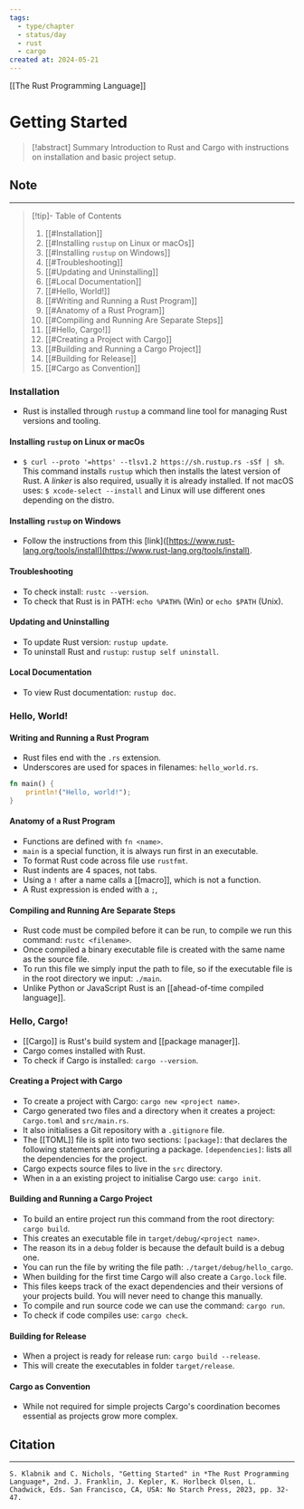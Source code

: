 ```yaml
---
tags:
  - type/chapter
  - status/day
  - rust
  - cargo
created at: 2024-05-21
---
```

[[The Rust Programming Language]]
# Getting Started

> [!abstract] Summary
> Introduction to Rust and Cargo with instructions on installation and basic project setup. 
## Note
---
> [!tip]- Table of Contents
> 1. [[#Installation]]
> 	1. [[#Installing `rustup` on Linux or macOs]]
> 	2. [[#Installing `rustup` on Windows]]
> 	3. [[#Troubleshooting]]
> 	4. [[#Updating and Uninstalling]]
> 	5. [[#Local Documentation]]
> 2. [[#Hello, World!]]
> 	1. [[#Writing and Running a Rust Program]]
> 	2. [[#Anatomy of a Rust Program]]
> 	3. [[#Compiling and Running Are Separate Steps]]
> 3. [[#Hello, Cargo!]]
> 	1. [[#Creating a Project with Cargo]]
> 	2. [[#Building and Running a Cargo Project]]
> 	3. [[#Building for Release]]
> 	4. [[#Cargo as Convention]]
### Installation
- Rust is installed through `rustup` a command line tool for managing Rust versions and tooling.
#### Installing `rustup` on Linux or macOs
- `$ curl --proto '=https' --tlsv1.2 https://sh.rustup.rs -sSf | sh`.
  This command installs `rustup` which then installs the latest version of Rust.
  A *linker* is also required, usually it is already installed. If not macOS uses: `$ xcode-select --install` and Linux will use different ones depending on the distro.
#### Installing `rustup` on Windows
- Follow the instructions from this [link]([https://www.rust-lang.org/tools/install](https://www.rust-lang.org/tools/install).
#### Troubleshooting
- To check install: `rustc --version`.
- To check that Rust is in PATH: `echo %PATH%` (Win) or `echo $PATH` (Unix).
#### Updating and Uninstalling
- To update Rust version: `rustup update`.
- To uninstall Rust and `rustup`: `rustup self uninstall`.
#### Local Documentation
- To view Rust documentation: `rustup doc`.
### Hello, World!
#### Writing and Running a Rust Program
- Rust files end with the `.rs` extension.
- Underscores are used for spaces in filenames: `hello_world.rs`.
```rust
fn main() {
    println!("Hello, world!");
}
```
#### Anatomy of a Rust Program
- Functions are defined with `fn <name>`.
- `main` is a special function, it is always run first in an executable.
- To format Rust code across file use `rustfmt`.
- Rust indents are 4 spaces, not tabs.
- Using a `!` after a name calls a [[macro]], which is not a function.
- A Rust expression is ended with a `;`,
#### Compiling and Running Are Separate Steps
- Rust code must be compiled before it can be run, to compile we run this command: `rustc <filename>`.
- Once compiled a binary executable file is created with the same name as the source file.
- To run this file we simply input the path to file, so if the executable file is in the root directory we input: `./main`.
- Unlike Python or JavaScript Rust is an [[ahead-of-time compiled language]].
### Hello, Cargo!
- [[Cargo]] is Rust's build system and [[package manager]].
- Cargo comes installed with Rust.
- To check if Cargo is installed: `cargo --version`.
#### Creating a Project with Cargo
- To create a project with Cargo: `cargo new <project name>`.
- Cargo generated two files and a directory when it creates a project:
  `Cargo.toml` and `src/main.rs`.
- It also initialises a Git repository with a `.gitignore` file.
- The [[TOML]] file is split into two sections:
  `[package]`: that declares the following statements are configuring a package.
  `[dependencies]`: lists all the dependencies for the project.
- Cargo expects source files to live in the `src` directory. 
- When in a an existing project to initialise Cargo use: `cargo init`.
#### Building and Running a Cargo Project
- To build an entire project run this command from the root directory: `cargo build`.
- This creates an executable file in `target/debug/<project name>`.
- The reason its in a `debug` folder is because the default build is a debug one.
- You can run the file by writing the file path: `./target/debug/hello_cargo`.
- When building for the first time Cargo will also create a `Cargo.lock` file.
- This files keeps track of the exact dependencies and their versions of your projects build. You will never need to change this manually.
- To compile and run source code we can use the command: `cargo run`.
- To check if code compiles use: `cargo check`.
#### Building for Release
- When a project is ready for release run: `cargo build --release`.
- This will create the executables in folder `target/release`.
#### Cargo as Convention
- While not required for simple projects Cargo's coordination becomes essential as projects grow more complex.
## Citation
---
```
S. Klabnik and C. Nichols, "Getting Started" in *The Rust Programming Language*, 2nd. J. Franklin, J. Kepler, K. Horlbeck Olsen, L. Chadwick, Eds. San Francisco, CA, USA: No Starch Press, 2023, pp. 32-47.
```


